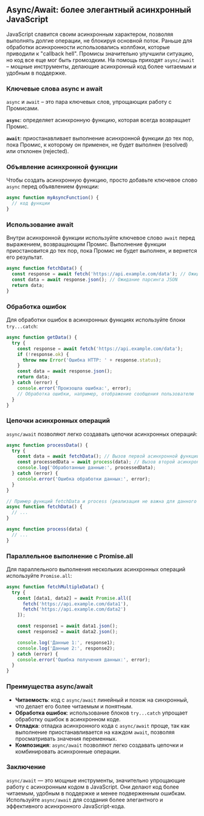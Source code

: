 ## Async/Await: более элегантный асинхронный JavaScript

JavaScript славится своим асинхронным характером, позволяя выполнять долгие операции, не блокируя основной поток. Раньше для обработки асинхронности использовались коллбэки, которые приводили к "callback hell". Промисы значительно улучшили ситуацию, но код все еще мог быть громоздким. На помощь приходят `async/await` – мощные инструменты, делающие асинхронный код более читаемым и удобным в поддержке.

### Ключевые слова async и await

`async` и `await` – это пара ключевых слов, упрощающих работу с Промисами. 

**`async`**: определяет асинхронную функцию, которая всегда возвращает Промис.

**`await`**: приостанавливает выполнение асинхронной функции до тех пор, пока Промис, к которому он применен, не будет выполнен (resolved) или отклонен (rejected).

### Объявление асинхронной функции

Чтобы создать асинхронную функцию, просто добавьте ключевое слово `async` перед объявлением функции:

```javascript
async function myAsyncFunction() {
  // код функции
}
```

### Использование await

Внутри асинхронной функции используйте ключевое слово `await` перед выражением, возвращающим Промис. Выполнение функции приостановится до тех пор, пока Промис не будет выполнен, и вернется его результат.

```javascript
async function fetchData() {
  const response = await fetch('https://api.example.com/data'); // Ожидание ответа от сервера
  const data = await response.json(); // Ожидание парсинга JSON
  return data;
}
```

### Обработка ошибок

Для обработки ошибок в асинхронных функциях используйте блоки `try...catch`:

```javascript
async function getData() {
  try {
    const response = await fetch('https://api.example.com/data');
    if (!response.ok) {
      throw new Error('Ошибка HTTP: ' + response.status);
    }
    const data = await response.json();
    return data;
  } catch (error) {
    console.error('Произошла ошибка:', error);
    // Обработка ошибки, например, отображение сообщения пользователю
  }
}
```

### Цепочки асинхронных операций

`async/await` позволяют легко создавать цепочки асинхронных операций:

```javascript
async function processData() {
  try {
    const data = await fetchData(); // Вызов первой асинхронной функции
    const processedData = await process(data); // Вызов второй асинхронной функции с результатом первой
    console.log('Обработанные данные:', processedData);
  } catch (error) {
    console.error('Ошибка обработки данных:', error);
  }
}

// Пример функций fetchData и process (реализация не важна для данного примера)
async function fetchData() {
  // ...
}

async function process(data) {
  // ...
}
```

### Параллельное выполнение с Promise.all

Для параллельного выполнения нескольких асинхронных операций используйте `Promise.all`:

```javascript
async function fetchMultipleData() {
  try {
    const [data1, data2] = await Promise.all([
      fetch('https://api.example.com/data1'),
      fetch('https://api.example.com/data2')
    ]);

    const response1 = await data1.json();
    const response2 = await data2.json();

    console.log('Данные 1:', response1);
    console.log('Данные 2:', response2);
  } catch (error) {
    console.error('Ошибка получения данных:', error);
  }
}
```

### Преимущества async/await

* **Читаемость**: код с `async/await` линейный и похож на синхронный, что делает его более читаемым и понятным.
* **Обработка ошибок**: использование блоков `try...catch` упрощает обработку ошибок в асинхронном коде.
* **Отладка**: отладка асинхронного кода с `async/await` проще, так как выполнение приостанавливается на каждом `await`, позволяя просматривать значения переменных.
* **Композиция**: `async/await` позволяют легко создавать цепочки и комбинировать асинхронные операции.

### Заключение

`async/await` — это мощные инструменты, значительно упрощающие работу с асинхронным кодом в JavaScript. Они делают код более читаемым, удобным в поддержке и менее подверженным ошибкам. Используйте `async/await` для создания более элегантного и эффективного асинхронного JavaScript-кода.
